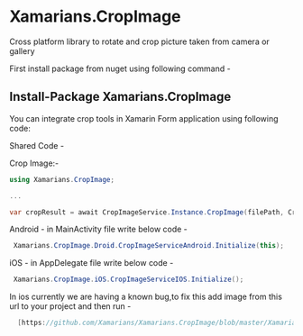 # Xamarians.CropImage
   Cross platform library to rotate and crop picture taken from camera or gallery
   
First install package from nuget using following command -
## Install-Package Xamarians.CropImage

You can integrate crop tools in Xamarin Form application using following code:

Shared Code -

Crop Image:- 

```c#
using Xamarians.CropImage;

...

var cropResult = await CropImageService.Instance.CropImage(filePath, CropRatioType.None);

```

Android - in MainActivity file write below code -
```c#
 Xamarians.CropImage.Droid.CropImageServiceAndroid.Initialize(this);
```

iOS - in AppDelegate file write below code -
```c#
 Xamarians.CropImage.iOS.CropImageServiceIOS.Initialize();
```
In ios currently we are having a known bug,to fix this add image from this url to your project and then run - 
 ```c#
   [https://github.com/Xamarians/Xamarians.CropImage/blob/master/Xamarians.CropImage.iOS/Resources/rotate_button.png]
```
